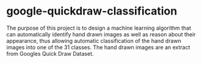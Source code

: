# google-quickdraw-classification
The purpose of this project is to design a machine learning algorithm that can automatically identify hand drawn images as well as reason about their appearance, thus allowing automatic classification of the hand drawn images into one of the 31 classes. The hand drawn images are an extract from Googles Quick Draw Dataset.
